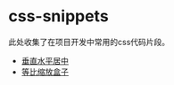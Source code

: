 # css-snippets

此处收集了在项目开发中常用的css代码片段。

- [垂直水平居中](https://youngluo.github.io/css-snippets/demo/vertical-horizontal-center.html)
- [等比缩放盒子](https://youngluo.github.io/css-snippets/demo/scale-box.html)
